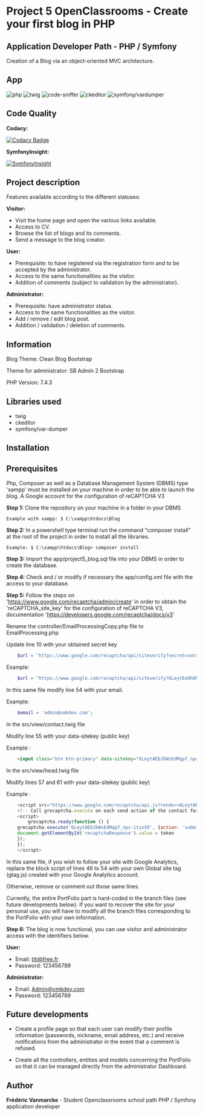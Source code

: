 # Project 5 OpenClassrooms - Create your first blog in PHP

## Application Developer Path - PHP / Symfony

Creation of a Blog via an object-oriented MVC architecture.

## App

![php](https://img.shields.io/badge/php-7.4.3-blue)
![twig](https://img.shields.io/badge/twig-2.11.3-green)
![code-sniffer](https://img.shields.io/badge/code--sniffer-%5E3.6-green)
![ckeditor](https://img.shields.io/badge/ckeditor-devfull/stable-green)
![symfony/vardumper](https://img.shields.io/badge/symfony/vardumper-%5E5.3-green)

## Code Quality

**Codacy:**

[![Codacy Badge](https://app.codacy.com/project/badge/Grade/cb28696844634f7cb350a125523dc178)](https://www.codacy.com/gh/vanmarcke/ocr_projet5_blog/dashboard?utm_source=github.com&amp;utm_medium=referral&amp;utm_content=vanmarcke/ocr_projet5_blog&amp;utm_campaign=Badge_Grade)

**SymfonyInsight:**

[![SymfonyInsight](https://insight.symfony.com/projects/b3a17fcb-b2ec-4c03-aa3a-819a029f81c1/big.svg)](https://insight.symfony.com/projects/b3a17fcb-b2ec-4c03-aa3a-819a029f81c1)

## Project description

Features available according to the different statuses:

**Visitor:**

* Visit the home page and open the various links available.
* Access to CV.
* Browse the list of blogs and its comments.
* Send a message to the blog creator.

**User:**

* Prerequisite: to have registered via the registration form and to be accepted by the administrator.
* Access to the same functionalities as the visitor.
* Addition of comments (subject to validation by the administrator).

**Administrator:**

* Prerequisite: have administrator status.
* Access to the same functionalities as the visitor.
* Add / remove / edit blog post.
* Addition / validation / deletion of comments.

## Information

Blog Theme: Clean Blog Bootstrap

Theme for administrator: SB Admin 2 Bootstrap

PHP Version: 7.4.3

## Libraries used

* twig
* ckeditor
* symfony/var-dumper

## Installation

## Prerequisites

Php, Composer as well as a Database Management System (DBMS) type 'xampp' must be installed on your machine in order to be able to launch the blog.
A Google account for the configuration of reCAPTCHA V3

**Step 1:** Clone the repository on your machine in a folder in your DBMS

    Example with xampp: $ C:\xampp\htdocs\Blog

**Step 2:** In a powershell type terminal run the command "composer install" at the root of the project in order to install all the libraries.

    Example: $ C:\xampp\htdocs\Blog> composer install

**Step 3:** Import the app/project5_blog.sql file into your DBMS in order to create the database.

**Step 4:** Check and / or modify if necessary the app/config.xml file with the access to your database.

**Step 5:** Follow the steps on 'https://www.google.com/recaptcha/admin/create' in order to obtain the 'reCAPTCHA_site_key' for the configuration of reCAPTCHA V3, documentation 'https://developers.google.com/recaptcha/docs/v3'

Rename the controller/EmailProcessingCopy.php file to EmailProcessing.php

Update line 10 with your obtained secret key

```php
    $url = "https://www.google.com/recaptcha/api/siteverify?secret=votre code secret ici&response={$_POST['recaptcha-response']}";
```

Example:

```php
    $url = "https://www.google.com/recaptcha/api/siteverify?6LeytEeDh6NSmX14_n6JR6&response={$_POST['recaptcha-response']}";
```

In this same file modify line 54 with your email.

Example:

```php
    $email = 'admin@vmkdev.com';
```

In the src/view/contact.twig file

Modify line 55 with your data-sitekey (public key)

Example :

```html
    <input class="btn btn-primary" data-sitekey="6LeytAEbJbWsEdMqp7_npc-itzxS9" type="submit" name="submit" value="Envoyer"/>
```

In the src/view/head.twig file

Modify lines 57 and 61 with your data-sitekey (public key)

Example :

```javascript
    <script src="https://www.google.com/recaptcha/api.js?render=6LeytAEbJbWsEdMqp7_npc-itzxS9"></script>
    <!-- Call grecaptcha.execute on each send action of the contact form.  -->
    <script>
        grecaptcha.ready(function () {
    grecaptcha.execute('6LeytAEbJbWsEdMqp7_npc-itzxS9', {action: 'submit'}).then(function (token) {
    document.getElementById('recaptchaResponse').value = token
    });
    });
    </script>
```

In this same file, if you wish to follow your site with Google Analytics, replace the block script of lines 46 to 54 with your own Global site tag (gtag.js) created with your Google Analytics account.

Otherwise, remove or comment out those same lines.

Currently, the entire PortFolio part is hard-coded in the branch files (see future developments below). If you want to recover the site for your personal use, you will have to modify all the branch files corresponding to the PortFolio with your own information.

**Step 6:** The blog is now functional, you can use visitor and administrator access with the identifiers below.

**User:**

* Email: titi@free.fr
* Password: 123456789

**Administrator:**

* Email: Admin@vmkdev.com
* Password: 123456789

## Future developments

* Create a profile page so that each user can modify their profile information (passwords, nickname, email address, etc.) and receive notifications from the administrator in the event that a comment is refused.

* Create all the controllers, entities and models concerning the PortFolio so that it can be managed directly from the administrator Dashboard.

## Author

**Frédéric Vanmarcke** - Student Openclassrooms school path PHP / Symfony application developer
